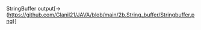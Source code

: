 StringBuffer output[->(https://github.com/Glanil21/JAVA/blob/main/2b.String_buffer/Stringbuffer.png)]
